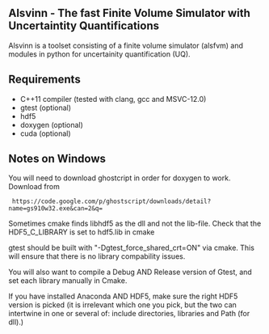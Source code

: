 Alsvinn - The fast Finite Volume Simulator with Uncertaintity Quantifications
------------------------

Alsvinn is a toolset consisting of a finite volume simulator (alsfvm) and modules in python for uncertainity quantification (UQ).

## Requirements

  * C++11 compiler (tested with clang, gcc and MSVC-12.0)
  * gtest (optional)
  * hdf5
  * doxygen (optional)
  * cuda (optional)

## Notes on Windows

You will need to download ghostcript in order for doxygen to work. Download from 

     https://code.google.com/p/ghostscript/downloads/detail?name=gs910w32.exe&can=2&q=

Sometimes cmake finds libhdf5 as the dll and not the lib-file. Check that the HDF5_C_LIBRARY is set to hdf5.lib in cmake

gtest should be built with "-Dgtest_force_shared_crt=ON" via cmake. This will ensure that there is no library compability issues. 

You will also want to compile a Debug AND Release version of Gtest, and set each library manually in Cmake. 

If you have installed Anaconda AND HDF5, make sure the right HDF5 version is picked (it is irrelevant which one you pick, 
but the two can intertwine in one or several of: include directories, libraries and Path (for dll).)



